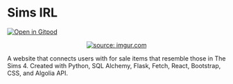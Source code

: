 # Sims IRL

[![Open in Gitpod](https://gitpod.io/button/open-in-gitpod.svg)](https://github.com/Valerieclaire96/sims-rooms-irl.git)



<p align="center">
<a href="https://imgur.com/Dex7E9o"><img src="https://i.imgur.com/Dex7E9o.gif" title="source: imgur.com" /></a>

A website that connects users with for sale items that resemble those in The Sims 4.
Created with Python, SQL Alchemy, Flask, Fetch, React, Bootstrap, CSS, and Algolia API.
